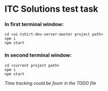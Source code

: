 # ITC Solutions test task

### In first terminal window:

```
cd <ui-tshirt-dev-server-master project path>
npm i
npm start
```

### In second terminal window:

```
cd <current project path>
npm i
npm start
```

_Time tracking could be founr in the TODO file_
